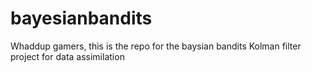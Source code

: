 # bayesianbandits

Whaddup gamers, this is the repo for the baysian bandits Kolman filter project for data assimilation
